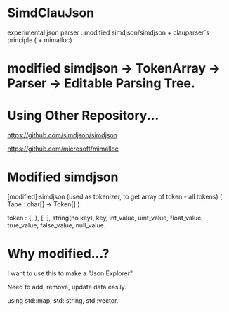 # SimdClauJson
experimental json parser : modified simdjson/simdjson + clauparser`s principle ( + mimalloc) 

# modified simdjson -> TokenArray -> Parser -> Editable Parsing Tree.

# Using Other Repository...
https://github.com/simdjson/simdjson

https://github.com/microsoft/mimalloc

# Modified simdjson
[modified] simdjson (used as tokenizer, to get array of token - all tokens)  ( Tape : char[] -> Token[] )

token : {, }, [, ], string(no key), key, int_value, uint_value, float_value, true_value, false_value, null_value.

# Why modified...? 
I want to use this to make a "Json Explorer".

Need to add, remove, update data easily.

using std::map, std::string, std::vector.

